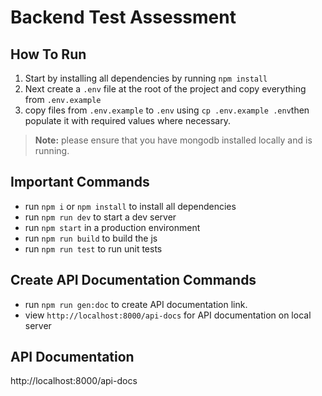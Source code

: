# Backend Test Assessment

## How To Run

1. Start by installing all dependencies by running `npm install`
2. Next create a `.env` file at the root of the project and copy everything from `.env.example`
3. copy files from `.env.example` to `.env` using `cp .env.example .env`then populate it with required values where
   necessary.

> **Note:** please ensure that you have mongodb installed locally and is running.

## Important Commands

- run `npm i` or `npm install` to install all dependencies
- run `npm run dev` to start a dev server
- run `npm start` in a production environment
- run `npm run build` to build the js
- run `npm run test` to run unit tests

## Create API Documentation Commands
- run `npm run gen:doc` to create API documentation link.
- view `http://localhost:8000/api-docs` for API documentation on local server
## API Documentation
http://localhost:8000/api-docs
